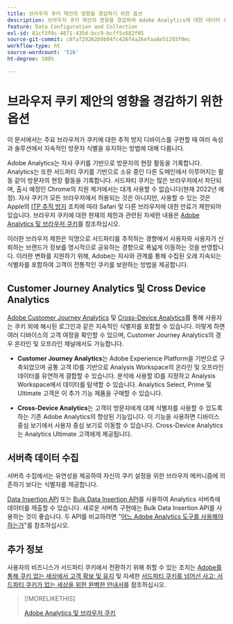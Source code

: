 ```yaml
---
title: 브라우저 쿠키 제안의 영향을 경감하기 위한 옵션
description: 브라우저 쿠키 제안의 영향을 경감하여 Adobe Analytics에 대한 데이터 수집을 개선하는 방법을 알아보십시오.
feature: Data Configuration and Collection
exl-id: 81cf3f0c-4871-435d-bcc9-bcff5c682f05
source-git-commit: c8faf29262b9b04fc426f4a26efaa8e51293f0ec
workflow-type: ht
source-wordcount: '516'
ht-degree: 100%

---
```


# 브라우저 쿠키 제안의 영향을 경감하기 위한 옵션

이 문서에서는 주요 브라우저가 쿠키에 대한 추적 방지 디바이스를 구현할 때 여러 속성과 솔루션에서 지속적인 방문자 식별을 유지하는 방법에 대해 다룹니다.

Adobe Analytics는 자사 쿠키를 기반으로 방문자의 현장 활동을 기록합니다. Analytics는 또한 서드파티 쿠키를 기반으로 소유 중인 다른 도메인에서 이루어지는 활동 같이 방문자의 현장 활동을 기록합니다. 서드파티 쿠키는 많은 브라우저에서 차단되며, 출시 예정인 Chrome의 지원 제거에서는 대개 사용할 수 없습니다(현재 2022년 에정). 자사 쿠키가 모든 브라우저에서 허용되는 것은 아니지만, 사용할 수 있는 것은 Apple의 [ITP 추적 방지](https://webkit.org/tracking-prevention) 조치에 따라 Safari 및 다른 브라우저에 대한 만료가 제한되어 있습니다. 브라우저 쿠키에 대한 현재의 제한과 관련된 자세한 내용은 [Adobe Analytics 및 브라우저 쿠키](cookies.md)를 참조하십시오.

이러한 브라우저 제한은 익명으로 서드파티를 추적하는 경향에서 사용자와 사용자가 신뢰하는 브랜드가 정보를 명시적으로 공유하는 경향으로 폭넓게 이동하는 것을 반영합니다. 이러한 변화를 지원하기 위해, Adobe는 자사와 관계를 통해 수집된 오래 지속되는 식별자를 포함하여 고객이 전통적인 쿠키를 보완하는 방법을 제공합니다.

## Customer Journey Analytics 및 Cross Device Analytics

[Adobe Customer Journey Analytics](https://experienceleague.adobe.com/docs/analytics-platform/using/cja-overview/cja-overview.html?lang=ko) 및 [Cross-Device Analytics](/help/components/cda/overview.md)를 통해 사용자는 쿠키 외에 해시된 로그인과 같은 지속적인 식별자를 포함할 수 있습니다. 이렇게 하면 여러 디바이스의 고객 여정을 확인할 수 있으며, Customer Journey Analytics의 경우 온라인 및 오프라인 채널에서도 가능합니다.

* **Customer Journey Analytics**&#x200B;는 Adobe Experience Platform을 기반으로 구축되었으며 공통 고객 ID를 기반으로 Analysis Workspace의 온라인 및 오프라인 데이터를 유연하게 결합할 수 있습니다. 분석에 사용할 ID를 지정하고 Analysis Workspace에서 데이터를 탐색할 수 있습니다. Analytics Select, Prime 및 Ultimate 고객은 이 추가 기능 제품을 구매할 수 있습니다.

* **Cross-Device Analytics**&#x200B;는 고객이 방문자에게 대체 식별자를 사용할 수 있도록 하는 기존 Adobe Analytics의 향상된 기능입니다. 이 기능을 사용하면 디바이스 중심 보기에서 사용자 중심 보기로 이동할 수 있습니다. Cross-Device Analytics는 Analytics Ultimate 고객에게 제공됩니다.

## 서버측 데이터 수집

서버측 수집에서는 유연성을 제공하여 자신의 쿠키 설정을 위한 브라우저 메커니즘에 의존하기 보다는 식별자를 제공합니다.

[Data Insertion API](https://github.com/AdobeDocs/analytics-1.4-apis/blob/master/docs/data-insertion-api/index.md) 또는 [Bulk Data Insertion API](https://www.adobe.io/apis/experiencecloud/analytics/docs.html#!AdobeDocs/analytics-2.0-apis/master/bdia.md)를 사용하여 Analytics 서버측에 데이터를 제출할 수 있습니다. 새로운 서버측 구현에는 Bulk Data Insertion API를 사용하는 것이 좋습니다. 두 API를 비교하려면 &quot;[어느 Adobe Analytics 도구를 사용해야 하는가](https://experienceleague.adobe.com/docs/analytics/admin/admin-overview/which-analytics-tool.html?lang=ko)&quot;를 참조하십시오.

## 추가 정보

사용자의 비즈니스가 서드파티 쿠키에서 전환하기 위해 취할 수 있는 조치는 [Adobe를 통해 쿠키 없는 세상에서 고객 확보 및 유지](https://business.adobe.com/solutions/cookieless.html) 및 자세한 [서드파티 쿠키를 넘어선 사고: 서드파티 쿠키가 없는 세상을 위한 완벽한 안내서](https://business.adobe.com/content/dam/www/us/en/pdfs/Adobe_Thinking_Beyond_the_Third_Party_Cookie.pdf)를 참조하십시오.

>[!MORELIKETHIS]
>
>[Adobe Analytics 및 브라우저 쿠키](cookies.md)
